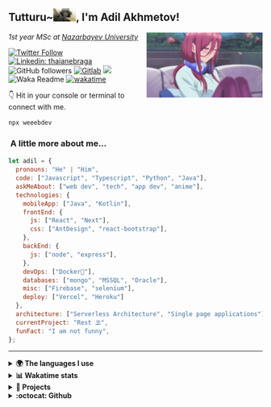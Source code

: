 <h2>Tutturu~<img src="img/tuturu.gif" width="45" alt="">, I'm Adil Akhmetov! <img src="img/miku-dance.gif" width="50" alt=""></h2>
<img align='right' src="img/miku.gif" width="230" alt="">
<p><em>1st year MSc at <a href="https://nu.edu.kz/">Nazarbayev University</a>
<a href="https://sdu.edu.kz/"><img src="img/sdu-ahegao.svg" align="right" width="100" alt=""></a>
</em></p>

[![Twitter Follow](https://img.shields.io/twitter/follow/weeebdev?label=Follow)](https://twitter.com/intent/follow?screen_name=weeebdev)
[![Linkedin: thaianebraga](https://img.shields.io/badge/-adildev-blue?style=flat-square&logo=Linkedin&logoColor=white&link=https://www.linkedin.com/in/adildev/)](https://www.linkedin.com/in/adildev/)
![GitHub followers](https://img.shields.io/github/followers/weeebdev?label=Follow&style=flat-square)
[![Gitlab](https://img.shields.io/badge/Gitlab-weeebdev-orange?style=flat-square&logo=gitlab)](https://gitlab.com/weeebdev)
![](https://visitor-badge.glitch.me/badge?page_id=weeebdev.weeebdev)
![Waka Readme](https://github.com/weeebdev/weeebdev/workflows/Waka%20Readme/badge.svg)
[![wakatime](https://wakatime.com/badge/user/1fb6390f-222e-4088-8de8-840ef1443858.svg)](https://wakatime.com/@1fb6390f-222e-4088-8de8-840ef1443858)
<!-- [![Leetcode badge](https://leetcode-badge.chyroc.cn/?name=user3449f)](https://leetcode.com/user3449f/) -->

👇 Hit in your console or terminal to connect with me.

```bash
npx weeebdev
```

### <img src="https://media.giphy.com/media/VgCDAzcKvsR6OM0uWg/giphy.gif" width="50" alt=""> A little more about me...

```javascript
let adil = {
  pronouns: "He" | "Him",
  code: ["Javascript", "Typescript", "Python", "Java"],
  askMeAbout: ["web dev", "tech", "app dev", "anime"],
  technologies: {
    mobileApp: ["Java", "Kotlin"],
    frontEnd: {
      js: ["React", "Next"],
      css: ["AntDesign", "react-bootstrap"],
    },
    backEnd: {
      js: ["node", "express"],
    },
    devOps: ["Docker🐳"],
    databases: ["mongo", "MSSQL", "Oracle"],
    misc: ["Firebase", "selenium"],
    deploy: ["Vercel", "Heroku"]
  },
  architecture: ["Serverless Architecture", "Single page applications"],
  currentProject: "Rest ⛱",
  funFact: "I am not funny",
};
```

---

<details>
  <summary><b>🌍 The languages I use</b></summary>
  <hr>
  
  
| ⏰ Past month | ⌛️ Past Year |
|---|---|
| <a href="https://wakatime.com/@adildev"><img src="https://wakatime.com/share/@adilDev/4ebe423a-b427-4031-b073-d221b9528df7.svg" height="300px"></a> | <a href="https://wakatime.com/@adildev"><img src="https://wakatime.com/share/@adilDev/1b4a30f1-9a7f-47fe-b8d2-0fc90f37fcd3.svg" height="300px"></a> |
</details>

<details>
<summary><b>📊 Wakatime stats</b><br></summary>
<div>
<hr/>

<!--START_SECTION:waka-->
![Code Time](http://img.shields.io/badge/Code%20Time-2%2C667%20hrs%2028%20mins-blue)

![Profile Views](http://img.shields.io/badge/Profile%20Views-7-blue)

![Lines of code](https://img.shields.io/badge/From%20Hello%20World%20I%27ve%20Written-2%20Million%20lines%20of%20code-blue)

**🐱 My GitHub Data** 

> 🏆 554 Contributions in the Year 2022
 > 
> 📦 272.4 kB Used in GitHub's Storage 
 > 
> 💼 Opted to Hire
 > 
> 📜 45 Public Repositories 
 > 
> 🔑 10 Private Repositories  
 > 
**I'm a Night 🦉** 

```text
🌞 Morning    27 commits     █░░░░░░░░░░░░░░░░░░░░░░░░   4.5% 
🌆 Daytime    225 commits    █████████░░░░░░░░░░░░░░░░   37.5% 
🌃 Evening    321 commits    █████████████░░░░░░░░░░░░   53.5% 
🌙 Night      27 commits     █░░░░░░░░░░░░░░░░░░░░░░░░   4.5%

```
📅 **I'm Most Productive on Thursday** 

```text
Monday       141 commits    ██████░░░░░░░░░░░░░░░░░░░   23.5% 
Tuesday      117 commits    █████░░░░░░░░░░░░░░░░░░░░   19.5% 
Wednesday    48 commits     ██░░░░░░░░░░░░░░░░░░░░░░░   8.0% 
Thursday     142 commits    ██████░░░░░░░░░░░░░░░░░░░   23.67% 
Friday       44 commits     █░░░░░░░░░░░░░░░░░░░░░░░░   7.33% 
Saturday     51 commits     ██░░░░░░░░░░░░░░░░░░░░░░░   8.5% 
Sunday       57 commits     ██░░░░░░░░░░░░░░░░░░░░░░░   9.5%

```


📊 **This Week I Spent My Time On** 

```text
⌚︎ Time Zone: Asia/Almaty

💬 Programming Languages: 
Go                       2 hrs 23 mins       ██████░░░░░░░░░░░░░░░░░░░   23.64% 
TypeScript               2 hrs 21 mins       █████░░░░░░░░░░░░░░░░░░░░   23.4% 
JavaScript               1 hr 49 mins        ████░░░░░░░░░░░░░░░░░░░░░   18.11% 
Other                    1 hr 24 mins        ███░░░░░░░░░░░░░░░░░░░░░░   13.96% 
YAML                     40 mins             █░░░░░░░░░░░░░░░░░░░░░░░░   6.6%

🔥 Editors: 
VS Code                  8 hrs 12 mins       ████████████████████░░░░░   81.18% 
Fish                     1 hr 24 mins        ███░░░░░░░░░░░░░░░░░░░░░░   13.95% 
Xcode                    29 mins             █░░░░░░░░░░░░░░░░░░░░░░░░   4.87%

🐱‍💻 Projects: 
mattermost-plugin-custom-4 hrs 31 mins       ███████████░░░░░░░░░░░░░░   44.79% 
dar-dms-home             1 hr 32 mins        ███░░░░░░░░░░░░░░░░░░░░░░   15.25% 
Terminal                 1 hr 24 mins        ███░░░░░░░░░░░░░░░░░░░░░░   13.95% 
web-layout               39 mins             █░░░░░░░░░░░░░░░░░░░░░░░░   6.58% 
Minesweeper              29 mins             █░░░░░░░░░░░░░░░░░░░░░░░░   4.87%

💻 Operating System: 
Mac                      10 hrs 6 mins       █████████████████████████   100.0%

```

**I Mostly Code in JavaScript** 

```text
JavaScript               12 repos            ████░░░░░░░░░░░░░░░░░░░░░   18.18% 
Go                       12 repos            ████░░░░░░░░░░░░░░░░░░░░░   18.18% 
Jupyter Notebook         11 repos            ████░░░░░░░░░░░░░░░░░░░░░   16.67% 
Java                     6 repos             ██░░░░░░░░░░░░░░░░░░░░░░░   9.09% 
HTML                     6 repos             ██░░░░░░░░░░░░░░░░░░░░░░░   9.09%

```


**Timeline**

![Chart not found](https://raw.githubusercontent.com/weeebdev/weeebdev/master/charts/bar_graph.png) 


 Last Updated on 26/08/2022 01:28:58 UTC
<!--END_SECTION:waka-->
</div>
</details>

<details>
<summary><b>🧾 Projects</b></summary>
<hr>

|Project|Status|
|---|---|
|[![ReadMe Card](https://github-readme-stats.vercel.app/api/pin/?username=weeebdev&repo=waifu.pics&theme=dracula)](https://github.com/weeebdev/waifu.pics)|[![time tracker](https://wakatime.com/badge/github/weeebdev/waifu.pics.svg)](https://wakatime.com/badge/github/weeebdev/waifu.pics)|
|[![ReadMe Card](https://github-readme-stats.vercel.app/api/pin/?username=mentor-ship&repo=mentorship&theme=dracula)](https://github.com/Mentor-ship/Mentorship)|[![time tracker](https://wakatime.com/badge/github/Mentor-ship/Mentorship.svg)](https://wakatime.com/badge/github/Mentor-ship/Mentorship)|
|[![ReadMe Card](https://github-readme-stats.vercel.app/api/pin/?username=masters-and-Abu&repo=tolqyn&theme=dracula)](https://github.com/Masters-and-Abu/Tolqyn)|[![time tracker](https://wakatime.com/badge/github/Masters-and-Abu/Tolqyn.svg)](https://wakatime.com/badge/github/Masters-and-Abu/Tolqyn)|
|[![ReadMe Card](https://github-readme-stats.vercel.app/api/pin/?username=dracula&repo=unigram&theme=dracula)](https://github.com/dracula/unigram)||

</details>

<details>
  <summary><b>:octocat: Github</b></summary>
  <hr>
  <a href="https://sourcekarma.vercel.app/weeebdev"><img src="https://sourcekarma-og.vercel.app/api/weeebdev/github" alt="" align="left"/></a>
  <img src="https://github-readme-stats.vercel.app/api?username=weeebdev&show_icons=true&theme=dracula&hide_title=true&hide_rank=true&count_private=true" align="right"/>
</details>
<div align="center">
  <kbd>
    <img src="https://waifu.now.sh/sfw/hug" alt="">
  </kbd>
</div>
